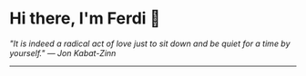 <h1>Hi there, I'm Ferdi 👋</h1>

<p><em>
  "It is indeed a radical act of love just to sit down and be quiet for a time by yourself." — Jon Kabat-Zinn
</em></p>

---
